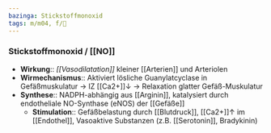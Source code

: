```yaml
---
bazinga: Stickstoffmonoxid
tags: m/m04, f/🧪
---
```

### Stickstoffmonoxid / [[NO]]
- **Wirkung**:: *[[Vasodilatation]]* kleiner [[Arterien]] und Arteriolen
- **Wirmechanismus**:: Aktiviert lösliche Guanylatcyclase in Gefäßmuskulatur → IZ [[Ca2+]]↓ → Relaxation glatter Gefäß-Muskulatur
- **Synthese**:: NADPH-abhängig aus [[Arginin]], katalysiert durch endotheliale NO-Synthase (eNOS) der [[Gefäße]]
	- **Stimulation**:: Gefäßbelastung durch [[Blutdruck]], [[Ca2+]]↑ im [[Endothel]], Vasoaktive Substanzen (z.B. [[Serotonin]], Bradykinin)